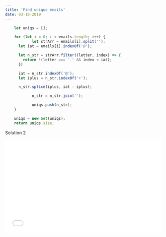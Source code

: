 ```yaml
---
title: 'Find unique emails'
date: 03-18-2019
---
```


```js
    let uniqs = [];

    for (let i = 0; i < emails.length; i++) {
			let strArr = emails[i].split('');
      let iat = emails[i].indexOf('@');

      let n_str = strArr.filter((letter, index) => {
        return !(letter === '.' && index < iat);
      })

      iat = n_str.indexOf('@');
      let iplus = n_str.indexOf('+');

      n_str.splice(iplus, iat - iplus);

			n_str = n_str.join('');

			uniqs.push(n_str);
    }

    uniqs = new Set(uniqs);
    return uniqs.size;
```

Solution 2

<iframe width="100%" height="300" src="//jsfiddle.net/ozywuli/u0nr24kq/55/embedded/js,result/dark/" allowfullscreen="allowfullscreen" allowpaymentrequest frameborder="0"></iframe>
